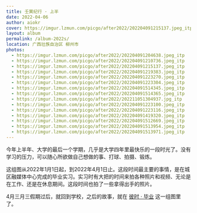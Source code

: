 ```yaml
---
title: 壬寅纪行 · 上半
date: 2022-04-06
author: aiokr
cover: https://imgur.lzmun.com/picgo/after2022/202204091215137.jpeg_itp
layout: album
permalink: /album-2022s/
location: 广西壮族自治区 柳州市
photos:
  - https://imgur.lzmun.com/picgo/after2022/202204091204638.jpeg_itp
  - https://imgur.lzmun.com/picgo/after2022/202204091210736.jpeg_itp
  - https://imgur.lzmun.com/picgo/after2022/202204091215137.jpeg_itp
  - https://imgur.lzmun.com/picgo/after2022/202204091219383.jpeg_itp
  - https://imgur.lzmun.com/picgo/after2022/202204091223270.jpeg_itp
  - https://imgur.lzmun.com/picgo/after2022/202204091223304.jpeg_itp
  - https://imgur.lzmun.com/picgo/after2022/202204091514345.jpeg_itp
  - https://imgur.lzmun.com/picgo/after2022/202204091514365.jpeg_itp
  - https://imgur.lzmun.com/picgo/after2022/202211051304937.jpg_itp
  - https://imgur.lzmun.com/picgo/after2022/202204091223100.jpeg_itp
  - https://imgur.lzmun.com/picgo/after2022/202204091223116.jpeg_itp
  - https://imgur.lzmun.com/picgo/after2022/202204091419320.jpeg_itp
  - https://imgur.lzmun.com/picgo/after2022/202204091512669.jpeg_itp
  - https://imgur.lzmun.com/picgo/after2022/202204091513954.jpeg_itp
  - https://imgur.lzmun.com/picgo/after2022/202204091513971.jpeg_itp
---
```


今年上半年、大学的最后一个学期，几乎是大学四年里最快乐的一段时光了。没有学习的压力，可以随心所欲做自己想做的事、打球、拍摄、锻炼。

这组图从2022年1月1日起，到2022年4月1日止。这段时间最主要的事情，是在城区融媒体中心完成的毕业实习。实习时有大把的时间来拍各种照片和视频、无论是在工作、还是在休息期间。这段时间也拍了一些拿得出手的照片。

4月三月三假期过后，就回到学校，之后的故事，就在 [彼时 · 毕业](../graduate-2022/) 这一组图里了。